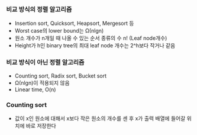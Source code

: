 ### 비교 방식의 정렬 알고리즘
- Insertion sort, Quicksort, Heapsort, Mergesort 등
- Worst case의 lower bound는 Ω(nlgn)
- 원소 개수가 n개일 때 나올 수 있는 순서 종류의 수 n! (Leaf node개수)
- Height가 h인 binary tree의 최대 leaf node 개수는 2^h보다 작거나 같음

### 비교 방식이 아닌 정렬 알고리즘
- Counting sort, Radix sort, Bucket sort
- Ω(nlgn)이 적용되지 않음 
- Linear time, O(n) 

### Counting sort
- 값이 x인 원소에 대해서 x보다 작은 원소의 개수를 센 후 x가 출력 배열에 들어갈 위치에 바로 저장한다